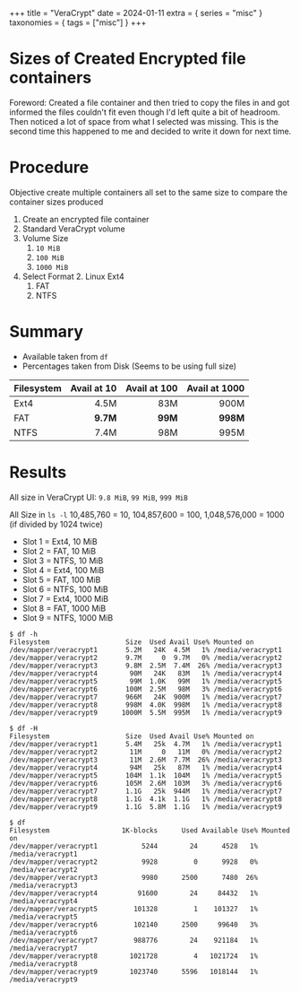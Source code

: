 +++
title = "VeraCrypt"
date = 2024-01-11
extra = { series = "misc" }
taxonomies = { tags = ["misc"] }
+++

# Sizes of Created Encrypted file containers

Foreword: Created a file container and then tried to copy the files in and got informed the files couldn't fit even though I'd left quite a bit of headroom.
Then noticed a lot of space from what I selected was missing.
This is the second time this happened to me and decided to write it down for next time.

# Procedure

Objective create multiple containers all set to the same size to compare the container sizes produced

1. Create an encrypted file container
2. Standard VeraCrypt volume
3. Volume Size
   1. `10 MiB`
   2. `100 MiB`
   3. `1000 MiB`
4. Select Format
   2. Linux Ext4
   1. FAT
   2. NTFS

# Summary

- Available taken from `df`
- Percentages taken from Disk (Seems to be using full size)

| Filesystem | Avail at 10 | Avail at 100 | Avail at 1000 |
| :--------- | ----------: | -----------: | ------------: |
| Ext4       |        4.5M |          83M |          900M |
| FAT        |    **9.7M** |      **99M** |      **998M** |
| NTFS       |        7.4M |          98M |          995M |

# Results

All size in VeraCrypt UI: `9.8 MiB`, `99 MiB`, `999 MiB`

All Size in `ls -l` 10,485,760 = 10, 104,857,600 = 100, 1,048,576,000 = 1000 (if divided by 1024 twice)

- Slot 1 = Ext4, 10 MiB
- Slot 2 = FAT, 10 MiB
- Slot 3 = NTFS, 10 MiB
- Slot 4 = Ext4, 100 MiB
- Slot 5 = FAT, 100 MiB
- Slot 6 = NTFS, 100 MiB
- Slot 7 = Ext4, 1000 MiB
- Slot 8 = FAT, 1000 MiB
- Slot 9 = NTFS, 1000 MiB

```
$ df -h
Filesystem                   Size  Used Avail Use% Mounted on
/dev/mapper/veracrypt1       5.2M   24K  4.5M   1% /media/veracrypt1
/dev/mapper/veracrypt2       9.7M     0  9.7M   0% /media/veracrypt2
/dev/mapper/veracrypt3       9.8M  2.5M  7.4M  26% /media/veracrypt3
/dev/mapper/veracrypt4        90M   24K   83M   1% /media/veracrypt4
/dev/mapper/veracrypt5        99M  1.0K   99M   1% /media/veracrypt5
/dev/mapper/veracrypt6       100M  2.5M   98M   3% /media/veracrypt6
/dev/mapper/veracrypt7       966M   24K  900M   1% /media/veracrypt7
/dev/mapper/veracrypt8       998M  4.0K  998M   1% /media/veracrypt8
/dev/mapper/veracrypt9      1000M  5.5M  995M   1% /media/veracrypt9
```

```
$ df -H
Filesystem                   Size  Used Avail Use% Mounted on
/dev/mapper/veracrypt1       5.4M   25k  4.7M   1% /media/veracrypt1
/dev/mapper/veracrypt2        11M     0   11M   0% /media/veracrypt2
/dev/mapper/veracrypt3        11M  2.6M  7.7M  26% /media/veracrypt3
/dev/mapper/veracrypt4        94M   25k   87M   1% /media/veracrypt4
/dev/mapper/veracrypt5       104M  1.1k  104M   1% /media/veracrypt5
/dev/mapper/veracrypt6       105M  2.6M  103M   3% /media/veracrypt6
/dev/mapper/veracrypt7       1.1G   25k  944M   1% /media/veracrypt7
/dev/mapper/veracrypt8       1.1G  4.1k  1.1G   1% /media/veracrypt8
/dev/mapper/veracrypt9       1.1G  5.8M  1.1G   1% /media/veracrypt9
```

```
$ df
Filesystem                  1K-blocks      Used Available Use% Mounted on
/dev/mapper/veracrypt1           5244        24      4528   1% /media/veracrypt1
/dev/mapper/veracrypt2           9928         0      9928   0% /media/veracrypt2
/dev/mapper/veracrypt3           9980      2500      7480  26% /media/veracrypt3
/dev/mapper/veracrypt4          91600        24     84432   1% /media/veracrypt4
/dev/mapper/veracrypt5         101328         1    101327   1% /media/veracrypt5
/dev/mapper/veracrypt6         102140      2500     99640   3% /media/veracrypt6
/dev/mapper/veracrypt7         988776        24    921184   1% /media/veracrypt7
/dev/mapper/veracrypt8        1021728         4   1021724   1% /media/veracrypt8
/dev/mapper/veracrypt9        1023740      5596   1018144   1% /media/veracrypt9
```
